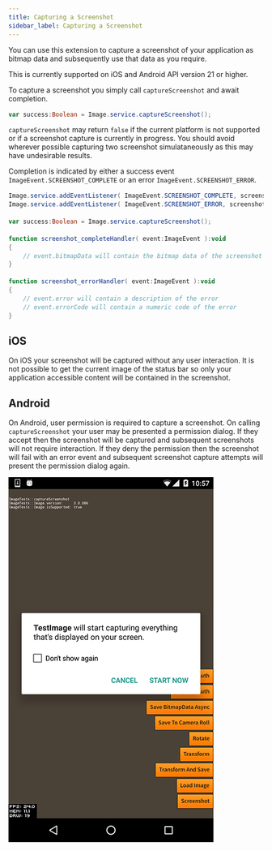 ```yaml
---
title: Capturing a Screenshot
sidebar_label: Capturing a Screenshot
---
```



You can use this extension to capture a screenshot of your application as bitmap data and subsequently use that data as you require. 

This is currently supported on iOS and Android API version 21 or higher. 

To capture a screenshot you simply call `captureScreenshot` and await completion. 

```actionscript
var success:Boolean = Image.service.captureScreenshot();
```

`captureScreenshot` may return `false` if the current platform is not supported or if a screenshot capture is currently in progress. You should avoid wherever possible capturing two screenshot simulataneously as this may have undesirable results.


Completion is indicated by either a success event `ImageEvent.SCREENSHOT_COMPLETE` or an error `ImageEvent.SCREENSHOT_ERROR`. 

```actionscript
Image.service.addEventListener( ImageEvent.SCREENSHOT_COMPLETE, screenshot_completeHandler );
Image.service.addEventListener( ImageEvent.SCREENSHOT_ERROR, screenshot_errorHandler );

var success:Boolean = Image.service.captureScreenshot();

function screenshot_completeHandler( event:ImageEvent ):void
{
    // event.bitmapData will contain the bitmap data of the screenshot
}

function screenshot_errorHandler( event:ImageEvent ):void
{
    // event.error will contain a description of the error
    // event.errorCode will contain a numeric code of the error
}
```


## iOS

On iOS your screenshot will be captured without any user interaction. It is not possible to get the current image of the status bar so only your application accessible content will be contained in the screenshot. 


## Android 

On Android, user permission is required to capture a screenshot. On calling `captureScreenshot` your user may be presented a permission dialog. If they accept then the screenshot will be captured and subsequent screenshots will not require interaction. If they deny the permission then the screenshot will fail with an error event and subsequent screenshot capture attempts will present the permission dialog again. 

![](images/android-capturescreenshot-permission.png)


